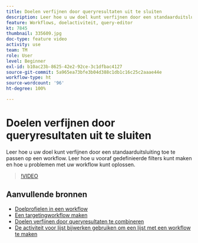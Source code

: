 ```yaml
---
title: Doelen verfijnen door queryresultaten uit te sluiten
description: Leer hoe u uw doel kunt verfijnen door een standaarduitsluiting toe te passen op een workflow. Leer hoe u vooraf gedefinieerde filters kunt maken en hoe u problemen met uw workflow kunt oplossen.
feature: Workflows, doelactiviteit, query-editor
kt: 7845
thumbnail: 335609.jpg
doc-type: feature video
activity: use
team: TM
role: User
level: Beginner
exl-id: b10ac23b-8625-42e2-92ce-3c1dfbac4127
source-git-commit: 5a965ea73bfe3b04d388c1db1c16c25c2aaae44e
workflow-type: ht
source-wordcount: '96'
ht-degree: 100%

---
```


# Doelen verfijnen door queryresultaten uit te sluiten

Leer hoe u uw doel kunt verfijnen door een standaarduitsluiting toe te passen op een workflow. Leer hoe u vooraf gedefinieerde filters kunt maken en hoe u problemen met uw workflow kunt oplossen.

>[!VIDEO](https://video.tv.adobe.com/v/335609?quality=12)

## Aanvullende bronnen

* [Doelprofielen in een workflow](/help/profile-management/target-profiles-in-a-workflow.md)
* [Een targetingworkflow maken](/help/process-management/create-a-targeting-workflow.md)
* [Doelen verfijnen door queryresultaten te combineren](/help/process-management/refine-targets-by-combining-query-results.md)
* [De activiteit voor lijst bijwerken gebruiken om een lijst met een workflow te maken](/help/process-management/use-the-update-list-activity.md)
